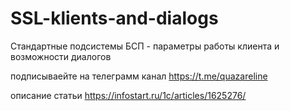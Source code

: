 # SSL-klients-and-dialogs
Стандартные подсистемы БСП - параметры работы клиента и возможности диалогов

подписываейте на телеграмм канал https://t.me/quazareline

описание статьи https://infostart.ru/1c/articles/1625276/
